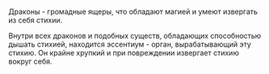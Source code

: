 Драконы - громадные ящеры, что обладают магией и умеют извергать из себя стихии.

Внутри всех драконов и подобных существ, обладающих способностью дышать стихией, находится эссентиум - орган, вырабатывающий эту стихию. Он крайне хрупкий и при повреждении извергает стихию вокруг себя.